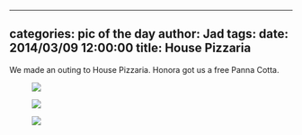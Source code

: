 
---
categories: pic of the day
author: Jad
tags: 
date: 2014/03/09 12:00:00
title: House Pizzaria 
---
We made an outing to House Pizzaria.  Honora got us a free Panna Cotta.

<figure>
<img src="/img/2014/03/09/img_20140309_153058813_hdr_medium.jpg" />
<figcaption></figcaption>
</figure>

<figure>
<img src="/img/2014/03/09/img_7613_medium.jpg" />
<figcaption></figcaption>
</figure>

<figure>
<img src="/img/2014/03/09/img_7611_medium.jpg" />
<figcaption></figcaption>
</figure>
